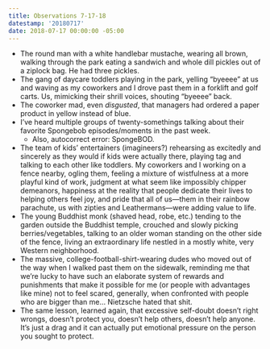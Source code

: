 ```yaml
---
title: Observations 7-17-18
datestamp: '20180717'
date: 2018-07-17 00:00:00 -05:00
---
```


* The round man with a white handlebar mustache, wearing all brown, walking through the park eating a sandwich and whole dill pickles out of a ziplock bag. He had three pickles.
* The gang of daycare toddlers playing in the park, yelling “byeeee” at us and waving as my coworkers and I drove past them in a forklift and golf carts. Us, mimicking their shrill voices, shouting “byeeee” back.
* The coworker mad, even *disgusted*, that managers had ordered a paper product in yellow instead of blue.
* I’ve heard multiple groups of twenty-somethings talking about their favorite Spongebob episodes/moments in the past week.
	* Also, autocorrect error: SpongeBOD.
* The team of kids’ entertainers (imagineers?) rehearsing as excitedly and sincerely as they would if kids were actually there, playing tag and talking to each other like toddlers. My coworkers and I working on a fence nearby, ogling them, feeling a mixture of wistfulness at a more playful kind of work, judgment at what seem like impossibly chipper demeanors, happiness at the reality that people dedicate their lives to helping others feel joy, and pride that all of us—them in their rainbow parachute, us with zipties and Leathermans—were adding value to life.
* The young Buddhist monk (shaved head, robe, etc.) tending to the garden outside the Buddhist temple, crouched and slowly picking berries/vegetables, talking to an older woman standing on the other side of the fence, living an extraordinary life nestled in a mostly white, very Western neighborhood.
* The massive, college-football-shirt-wearing dudes who moved out of the way when I walked past them on the sidewalk, reminding me that we’re lucky to have such an elaborate system of rewards and punishments that make it possible for me (or people with advantages like mine) not to feel scared, generally, when confronted with people who are bigger than me… Nietzsche hated that shit.
* The same lesson, learned again, that excessive self-doubt doesn’t right wrongs, doesn’t protect you, doesn’t help others, doesn’t help anyone. It’s just a drag and it can actually put emotional pressure on the person you sought to protect.
